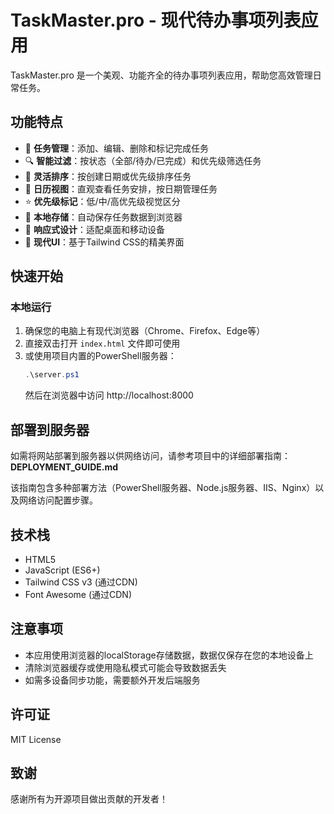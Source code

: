 # TaskMaster.pro - 现代待办事项列表应用

TaskMaster.pro 是一个美观、功能齐全的待办事项列表应用，帮助您高效管理日常任务。

## 功能特点

- 📝 **任务管理**：添加、编辑、删除和标记完成任务
- 🔍 **智能过滤**：按状态（全部/待办/已完成）和优先级筛选任务
- 🔢 **灵活排序**：按创建日期或优先级排序任务
- 📅 **日历视图**：直观查看任务安排，按日期管理任务
- ⭐ **优先级标记**：低/中/高优先级视觉区分
- 💾 **本地存储**：自动保存任务数据到浏览器
- 📱 **响应式设计**：适配桌面和移动设备
- 🌈 **现代UI**：基于Tailwind CSS的精美界面

## 快速开始

### 本地运行

1. 确保您的电脑上有现代浏览器（Chrome、Firefox、Edge等）
2. 直接双击打开 `index.html` 文件即可使用
3. 或使用项目内置的PowerShell服务器：
   ```powershell
   .\server.ps1
   ```
   然后在浏览器中访问 http://localhost:8000

## 部署到服务器

如需将网站部署到服务器以供网络访问，请参考项目中的详细部署指南：
**DEPLOYMENT_GUIDE.md**

该指南包含多种部署方法（PowerShell服务器、Node.js服务器、IIS、Nginx）以及网络访问配置步骤。

## 技术栈

- HTML5
- JavaScript (ES6+)
- Tailwind CSS v3 (通过CDN)
- Font Awesome (通过CDN)

## 注意事项

- 本应用使用浏览器的localStorage存储数据，数据仅保存在您的本地设备上
- 清除浏览器缓存或使用隐私模式可能会导致数据丢失
- 如需多设备同步功能，需要额外开发后端服务

## 许可证

MIT License

## 致谢

感谢所有为开源项目做出贡献的开发者！